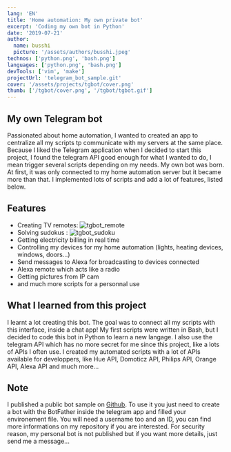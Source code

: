 ```yaml
---
lang: 'EN'
title: 'Home automation: My own private bot'
excerpt: 'Coding my own bot in Python'
date: '2019-07-21'
author:
  name: busshi
  picture: '/assets/authors/busshi.jpeg'
technos: ['python.png', 'bash.png']
languages: ['python.png', 'bash.png']
devTools: ['vim', 'make']
projectUrl: 'telegram_bot_sample.git'
cover: '/assets/projects/tgbot/cover.png'
thumb: ['/tgbot/cover.png', '/tgbot/tgbot.gif']
---
```


## My own Telegram bot

Passionated about home automation, I wanted to created an app to centralize all my scripts tp communicate with my servers at the same place. Because I liked the Telegram application when I decided to start this project, I found the telegram API good enough for what I wanted to do, I mean trigger several scripts depending on my needs. My own bot was born. At first, it was only connected to my home automation server but it became more than that. I implemented lots of scripts and add a lot of features, listed below.

## Features

+ Creating TV remotes:
![tgbot_remote](assets/projects/tgbot/tgbot_remote.png)
+ Solving sudokus :
![tgbot_sudoku](assets/projects/tgbot/tgbot_sudoku.png)
+ Getting electricity billing in real time
+ Controlling my devices for my home automation (lights, heating devices, windows, doors...)
+ Send messages to Alexa for broadcasting to devices connected
+ Alexa remote which acts like a radio
+ Getting pictures from IP cam
+ and much more scripts for a personnal use

## What I learned from this project

I learnt a lot creating this bot. The goal was to connect all my scripts with this interface, inside a chat app! My first scripts were written in Bash, but I decided to code this bot in Python to learn a new langage. I also use the telegram API which has no more secret for me since this project, like a lots of APIs I often use. I created my automated scripts with a lot of APIs available for developpers, like Hue API, Domoticz API, Philips API, Orange API, Alexa API and much more...

## Note

I published a public bot sample on [Github](https://github.com/busshi/telegram_bot_sample). To use it you just need to create a bot with the BotFather inside the telegram app and filled your environement file. You will need a username too and an ID, you can find more informations on my repository if you are interested. For security reason, my personal bot is not published but if you want more details, just send me a message...